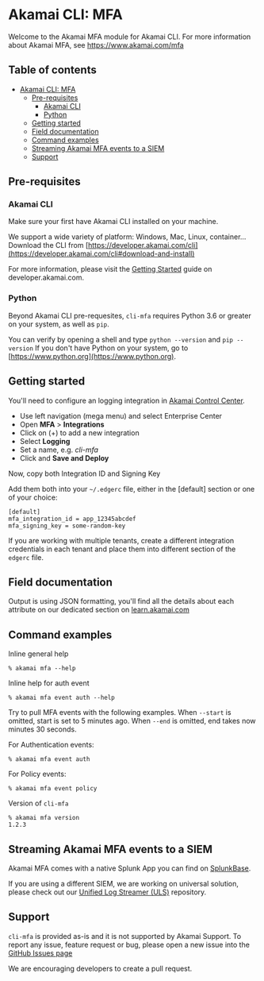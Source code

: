 # Akamai CLI: MFA

Welcome to the Akamai MFA module for Akamai CLI.
For more information about Akamai MFA, see https://www.akamai.com/mfa

## Table of contents<!-- omit in toc -->

- [Akamai CLI: MFA](#akamai-cli-mfa)
  - [Pre-requisites](#pre-requisites)
    - [Akamai CLI](#akamai-cli)
    - [Python](#python)
  - [Getting started](#getting-started)
  - [Field documentation](#field-documentation)
  - [Command examples](#command-examples)
  - [Streaming Akamai MFA events to a SIEM](#streaming-akamai-mfa-events-to-a-siem)
  - [Support](#support)


## Pre-requisites

### Akamai CLI

Make sure your first have Akamai CLI installed on your machine.

We support a wide variety of platform: Windows, Mac, Linux, container...
Download the CLI from [https://developer.akamai.com/cli](https://developer.akamai.com/cli#download-and-install)

For more information, please visit the [Getting Started](https://developer.akamai.com/cli/docs/getting-started) guide on developer.akamai.com.

### Python

Beyond Akamai CLI pre-requesites, `cli-mfa` requires Python 3.6 or greater on your system, as well as `pip`.

You can verify by opening a shell and type `python --version` and `pip --version`
If you don't have Python on your system, go to [https://www.python.org](https://www.python.org).

## Getting started

You'll need to configure an logging integration in [Akamai Control Center](https://control.akamai.com).

- Use left navigation (mega menu) and select Enterprise Center
- Open **MFA** > **Integrations**
- Click on (+) to add a new integration
- Select **Logging**
- Set a name, e.g. *cli-mfa*
- Click and **Save and Deploy**

Now, copy both Integration ID and Signing Key

Add them both into your `~/.edgerc` file, either in the [default] section or one of your choice:

```
[default]
mfa_integration_id = app_12345abcdef
mfa_signing_key = some-random-key
```

If you are working with multiple tenants, create a different integration credentials in each tenant and place them into different section of the `edgerc` file.

## Field documentation

Output is using JSON formatting, you'll find all the details about each attribute on our dedicated section on [learn.akamai.com](https://learn.akamai.com/en-us/webhelp/enterprise-mfa/akamai-mfa-logs-from-splunk-application/GUID-0F17296F-90F3-483E-AFDE-F98FBC51A8AC.html)

## Command examples

Inline general help
```
% akamai mfa --help
```

Inline help for auth event
```
% akamai mfa event auth --help
```

Try to pull MFA events with the following examples.
When ``--start`` is omitted, start is set to 5 minutes ago.
When ``--end`` is omitted, end takes now minutes 30 seconds.

For Authentication events:

```
% akamai mfa event auth
```

For Policy events:
```
% akamai mfa event policy
```

Version of `cli-mfa`

```
% akamai mfa version
1.2.3
```

## Streaming Akamai MFA events to a SIEM

Akamai MFA comes with a native Splunk App you can find on [SplunkBase](https://splunkbase.splunk.com/app/5490/).

If you are using a different SIEM, we are working on universal solution, please check out our [Unified Log Streamer (ULS)](https://github.com/akamai/uls) repository.

## Support

`cli-mfa` is provided as-is and it is not supported by Akamai Support.
To report any issue, feature request or bug, please open a new issue into the [GitHub Issues page](https://github.com/akamai/cli-mfa/issues)

We are encouraging developers to create a pull request.

